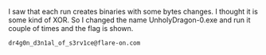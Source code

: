 I saw that each run creates binaries with some bytes changes. I thought it is some kind of XOR. So I changed the name UnholyDragon-0.exe and run it couple of times and the flag is shown. 

`dr4g0n_d3n1al_of_s3rv1ce@flare-on.com`